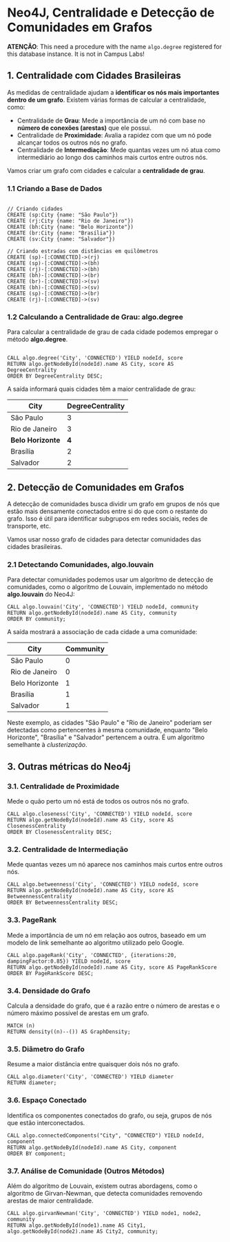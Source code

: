 # Neo4J, Centralidade e Detecção de Comunidades em Grafos

**ATENÇÃO**: This need a procedure with the name `algo.degree` registered for this database instance. It is not in Campus Labs!

## 1. Centralidade com Cidades Brasileiras

As medidas de centralidade ajudam a **identificar os nós mais importantes dentro de um grafo**.
Existem várias formas de calcular a centralidade, como:

* Centralidade de **Grau**: Mede a importância de um nó com base no **número de conexões (arestas)** que ele possui.
* Centralidade de **Proximidade**: Avalia a rapidez com que um nó pode alcançar todos os outros nós no grafo.
* Centralidade de **Intermediação**: Mede quantas vezes um nó atua como intermediário ao longo dos caminhos mais curtos entre outros nós.

Vamos criar um grafo com cidades e calcular a **centralidade de grau**.

### 1.1 Criando a Base de Dados

```cypher

// Criando cidades
CREATE (sp:City {name: "São Paulo"})
CREATE (rj:City {name: "Rio de Janeiro"})
CREATE (bh:City {name: "Belo Horizonte"})
CREATE (br:City {name: "Brasília"})
CREATE (sv:City {name: "Salvador"})

// Criando estradas com distâncias em quilômetros
CREATE (sp)-[:CONNECTED]->(rj)
CREATE (sp)-[:CONNECTED]->(bh)
CREATE (rj)-[:CONNECTED]->(bh)
CREATE (bh)-[:CONNECTED]->(br)
CREATE (br)-[:CONNECTED]->(sv)
CREATE (bh)-[:CONNECTED]->(sv)
CREATE (sp)-[:CONNECTED]->(br)
CREATE (rj)-[:CONNECTED]->(sv)
```

### 1.2 Calculando a Centralidade de Grau: algo.degree

Para calcular a centralidade de grau de cada cidade podemos empregar o método **algo.degree**. 

```cypher

CALL algo.degree('City', 'CONNECTED') YIELD nodeId, score
RETURN algo.getNodeById(nodeId).name AS City, score AS DegreeCentrality
ORDER BY DegreeCentrality DESC;
```

A saída informará quais cidades têm a maior centralidade de grau:


| City                | DegreeCentrality |
|---------------------|------------------|
| São Paulo           | 3                |
| Rio de Janeiro      | 3                |
| **Belo Horizonte**      | **4**                |
| Brasília            | 2                |
| Salvador            | 2                |


## 2. Detecção de Comunidades em Grafos
 
A detecção de comunidades busca dividir um grafo em grupos de nós que estão mais densamente conectados 
entre si do que com o restante do grafo. Isso é útil para identificar subgrupos em redes sociais, redes de transporte, etc.

Vamos usar nosso grafo de cidades para detectar comunidades das cidades brasileiras.

### 2.1 Detectando Comunidades, algo.louvain

Para detectar comunidades podemos usar um algoritmo de detecção de comunidades, como o algoritmo de Louvain, implementado no método **algo.louvain** do Neo4J:

```cypher
CALL algo.louvain('City', 'CONNECTED') YIELD nodeId, community
RETURN algo.getNodeById(nodeId).name AS City, community
ORDER BY community;
```

A saída mostrará a associação de cada cidade a uma comunidade:

| City                | Community |
|---------------------|-----------|
| São Paulo           | 0         |
| Rio de Janeiro      | 0         |
| Belo Horizonte      | 1         |
| Brasília            | 1         |
| Salvador            | 1         |

Neste exemplo, as cidades "São Paulo" e "Rio de Janeiro" poderiam ser detectadas como pertencentes à mesma comunidade,
enquanto "Belo Horizonte", "Brasília" e "Salvador" pertencem a outra. É um algoritmo semelhante à *clusterização*. 

## 3. Outras métricas do Neo4j 

### 3.1. **Centralidade de Proximidade**
Mede o quão perto um nó está de todos os outros nós no grafo.

```cypher
CALL algo.closeness('City', 'CONNECTED') YIELD nodeId, score
RETURN algo.getNodeById(nodeId).name AS City, score AS ClosenessCentrality
ORDER BY ClosenessCentrality DESC;
```

### 3.2. **Centralidade de Intermediação**
Mede quantas vezes um nó aparece nos caminhos mais curtos entre outros nós.

```cypher
CALL algo.betweenness('City', 'CONNECTED') YIELD nodeId, score
RETURN algo.getNodeById(nodeId).name AS City, score AS BetweennessCentrality
ORDER BY BetweennessCentrality DESC;
```

### 3.3. **PageRank**
Mede a importância de um nó em relação aos outros, baseado em um modelo de link semelhante ao algoritmo utilizado pelo Google.

```cypher
CALL algo.pageRank('City', 'CONNECTED', {iterations:20, dampingFactor:0.85}) YIELD nodeId, score
RETURN algo.getNodeById(nodeId).name AS City, score AS PageRankScore
ORDER BY PageRankScore DESC;
```

### 3.4. **Densidade do Grafo**
Calcula a densidade do grafo, que é a razão entre o número de arestas e o número máximo possível de arestas em um grafo.

```cypher
MATCH (n)
RETURN density((n)--()) AS GraphDensity;
```

### 3.5. **Diâmetro do Grafo**
Resume a maior distância entre quaisquer dois nós no grafo.

```cypher
CALL algo.diameter('City', 'CONNECTED') YIELD diameter
RETURN diameter;
```

### 3.6. **Espaço Conectado**
Identifica os componentes conectados do grafo, ou seja, grupos de nós que estão interconectados.

```cypher
CALL algo.connectedComponents("City", "CONNECTED") YIELD nodeId, component
RETURN algo.getNodeById(nodeId).name AS City, component
ORDER BY component;
```

### 3.7. **Análise de Comunidade** (Outros Métodos)
Além do algoritmo de Louvain, existem outras abordagens, como o algoritmo de Girvan-Newman, que detecta comunidades removendo arestas de maior centralidade.

```cypher
CALL algo.girvanNewman('City', 'CONNECTED') YIELD node1, node2, community
RETURN algo.getNodeById(node1).name AS City1, algo.getNodeById(node2).name AS City2, community;
```

